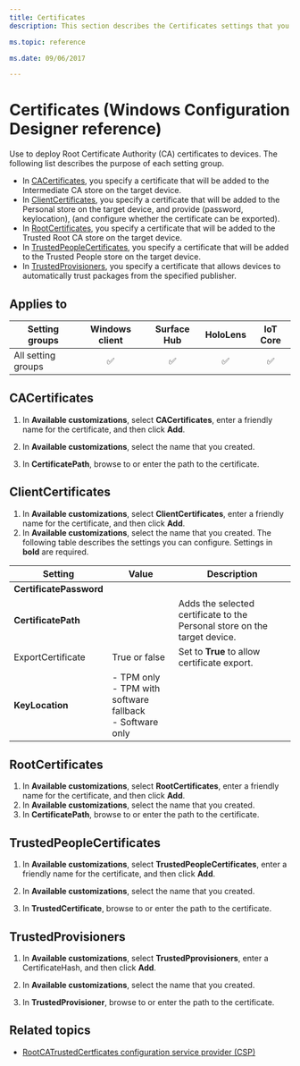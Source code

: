 ```yaml
---
title: Certificates
description: This section describes the Certificates settings that you can configure in provisioning packages for Windows 10 using Windows Configuration Designer. 

ms.topic: reference

ms.date: 09/06/2017 

--- 
```


# Certificates (Windows Configuration Designer reference) 

Use to deploy Root Certificate Authority (CA) certificates to devices. The following list describes the purpose of each setting group. 

- In [CACertificates](#cacertificates), you specify a certificate that will be added to the Intermediate CA store on the target device.
- In [ClientCertificates](#clientcertificates), you specify a certificate that will be added to the Personal store on the target device, and provide (password, keylocation), (and configure whether the certificate can be exported).
- In [RootCertificates](#rootcertificates), you specify a certificate that will be added to the Trusted Root CA store on the target device.
- In [TrustedPeopleCertificates](#trustedpeoplecertificates), you specify a certificate that will be added to the Trusted People store on the target device.
- In [TrustedProvisioners](#trustedprovisioners), you specify a certificate that allows devices to automatically trust packages from the specified publisher. 

## Applies to 

| Setting groups | Windows client | Surface Hub | HoloLens | IoT Core |
| --- | :---: | :---: | :---: | :---: |
| All setting groups | ✅ |  ✅ | ✅ | ✅ | 


## CACertificates 

1. In **Available customizations**, select **CACertificates**, enter a friendly name for the certificate, and then click **Add**.
2. In **Available customizations**, select the name that you created. 

3. In **CertificatePath**, browse to or enter the path to the certificate. 


## ClientCertificates 

1. In **Available customizations**, select **ClientCertificates**, enter a friendly name for the certificate, and then click **Add**.
2. In **Available customizations**, select the name that you created. The following table describes the settings you can configure. Settings in **bold** are required. 

| Setting | Value | Description |
| --- | --- | ---- |
| **CertificatePassword** | |  |
| **CertificatePath** |  | Adds the selected certificate to the Personal store on the target device. |
| ExportCertificate | True or false | Set to **True** to allow certificate export.  |
| **KeyLocation** | - TPM only</br>- TPM with software fallback</br>- Software only  |  |

## RootCertificates 

1. In **Available customizations**, select **RootCertificates**, enter a friendly name for the certificate, and then click **Add**.
2. In **Available customizations**, select the name that you created.
3. In **CertificatePath**, browse to or enter the path to the certificate.

## TrustedPeopleCertificates 

1. In **Available customizations**, select **TrustedPeopleCertificates**, enter a friendly name for the certificate, and then click **Add**.
2. In **Available customizations**, select the name that you created. 

3. In **TrustedCertificate**, browse to or enter the path to the certificate. 


## TrustedProvisioners 

1. In **Available customizations**, select **TrustedPprovisioners**, enter a CertificateHash, and then click **Add**.
2. In **Available customizations**, select the name that you created. 

3. In **TrustedProvisioner**, browse to or enter the path to the certificate. 

## Related topics 


- [RootCATrustedCertficates configuration service provider (CSP)](/windows/client-management/mdm/rootcacertificates-csp)
